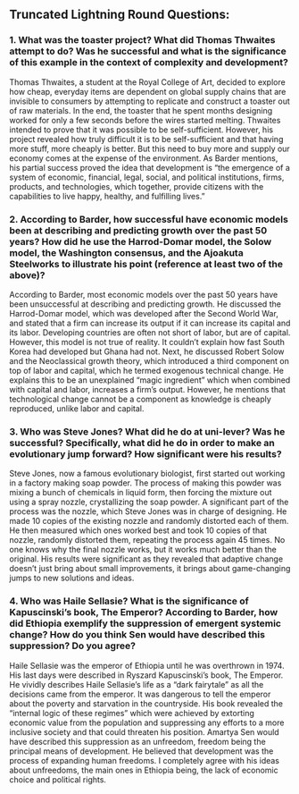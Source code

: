 ## Truncated Lightning Round Questions:

### 1. What was the toaster project? What did Thomas Thwaites attempt to do? Was he successful and what is the significance of this example in the context of complexity and development?

Thomas Thwaites, a student at the Royal College of Art, decided to explore how cheap, everyday items are dependent on global supply chains that are invisible to consumers by attempting to replicate and construct a toaster out of raw materials. In the end, the toaster that he spent months designing worked for only a few seconds before the wires started melting. Thwaites intended to prove that it was possible to be self-sufficient. However, his project revealed how truly difficult it is to be self-sufficient and that having more stuff, more cheaply is better. But this need to buy more and supply our economy comes at the expense of the environment. As Barder mentions, his partial success proved the idea that development is “the emergence of a system of economic, financial, legal, social, and political institutions, firms, products, and technologies, which together, provide citizens with the capabilities to live happy, healthy, and fulfilling lives.” 

### 2. According to Barder, how successful have economic models been at describing and predicting growth over the past 50 years?  How did he use the Harrod-Domar model, the Solow model, the Washington consensus, and the Ajoakuta Steelworks to illustrate his point (reference at least two of the above)?

According to Barder, most economic models over the past 50 years have been unsuccessful at describing and predicting growth. He discussed the Harrod-Domar model, which was developed after the Second World War, and stated that a firm can increase its output if it can increase its capital and its labor. Developing countries are often not short of labor, but are of capital. However, this model is not true of reality. It couldn’t explain how fast South Korea had developed but Ghana had not. Next, he discussed Robert Solow and the Neoclassical growth theory, which introduced a third component on top of labor and capital, which he termed exogenous technical change. He explains this to be an unexplained “magic ingredient” which when combined with capital and labor, increases a firm’s output. However, he mentions that technological change cannot be a component as knowledge is cheaply reproduced, unlike labor and capital. 

### 3.  Who was Steve Jones? What did he do at uni-lever? Was he successful?  Specifically, what did he do in order to make an evolutionary jump forward?  How significant were his results?
Steve Jones, now a famous evolutionary biologist, first started out working in a factory making soap powder. The process of making this powder was mixing a bunch of chemicals in liquid form, then forcing the mixture out using a spray nozzle, crystallizing the soap powder. A significant part of the process was the nozzle, which Steve Jones was in charge of designing. He made 10 copies of the existing nozzle and randomly distorted each of them. He then measured which ones worked best and took 10 copies of that nozzle, randomly distorted them, repeating the process again 45 times. No one knows why the final nozzle works, but it works much better than the original. His results were significant as they revealed that adaptive change doesn’t just bring about small improvements, it brings about game-changing jumps to new solutions and ideas.

### 4.  Who was Haile Sellasie?  What is the significance of Kapuscinski’s book, The Emperor?  According to Barder, how did Ethiopia exemplify the suppression of emergent systemic change?  How do you think Sen would have described this suppression? Do you agree?

Haile Sellasie was the emperor of Ethiopia until he was overthrown in 1974. His last days were described in Ryszard Kapuscinski’s book, The Emperor. He vividly describes Haile Sellasie’s life as a “dark fairytale” as all the decisions came from the emperor. It was dangerous to tell the emperor about the poverty and starvation in the countryside. His book revealed the “internal logic of these regimes” which were achieved by extorting economic value from the population and suppressing any efforts to a more inclusive society and that could threaten his position. Amartya Sen would have described this suppression as an unfreedom, freedom being the principal means of development. He believed that development was the process of expanding human freedoms. I completely agree with his ideas about unfreedoms, the main ones in Ethiopia being, the lack of economic choice and political rights.

